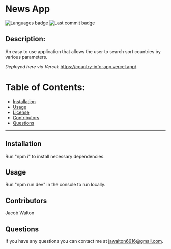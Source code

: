# News App

![Languages badge](https://img.shields.io/github/languages/count/jawalton6616/country-info-app)
![Last commit badge](https://img.shields.io/github/last-commit/jawalton6616/country-info-app)

## Description:

An easy to use application that allows the user to search sort countries by various parameters.

_Deployed here via Vercel:_ https://country-info-app.vercel.app/

# Table of Contents:

- [Installation ](#installation)
- [Usage](#usage)
- [License](#license)
- [Contributors](#contributors)
- [Questions](#questions)

---

## Installation

Run "npm i" to install necessary dependencies.

## Usage

Run "npm run dev" in the console to run locally.

## Contributors

Jacob Walton

## Questions

If you have any questions you can contact me at jawalton6616@gmail.com.
